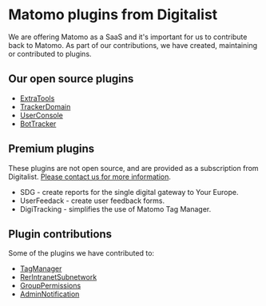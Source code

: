 # Matomo plugins from Digitalist

We are offering Matomo as a SaaS and it's important for us to contribute back to Matomo. As part of our contributions, we have created, maintaining or contributed to plugins.

## Our open source plugins

- [ExtraTools](https://plugins.matomo.org/ExtraTools)
- [TrackerDomain](https://plugins.matomo.org/TrackerDomain)
- [UserConsole](https://plugins.matomo.org/UserConsole)
- [BotTracker](https://github.com/digitalist-se/MatomoPlugin-BotTracker)

## Premium plugins

These plugins are not open source, and are provided as a subscription from Digitalist. [Please contact us for more information](https://www.digitalist.se/kontakt).

- SDG - create reports for the single digital gateway to Your Europe.
- UserFeedack - create user feedback forms.
- DigiTracking - simplifies the use of Matomo Tag Manager.

## Plugin contributions

Some of the plugins we have contributed to:

- [TagManager](https://github.com/matomo-org/tag-manager/)
- [RerIntranetSubnetwork](https://plugins.matomo.org/RerIntranetSubnetwork)
- [GroupPermissions](https://plugins.matomo.org/GroupPermissions)
- [AdminNotification](https://plugins.matomo.org/AdminNotification)